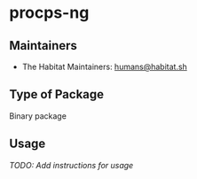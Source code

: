 # procps-ng

## Maintainers

* The Habitat Maintainers: <humans@habitat.sh>

## Type of Package

Binary package

## Usage

*TODO: Add instructions for usage*

